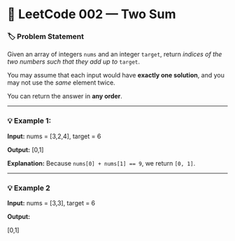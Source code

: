 # 🧮 LeetCode 002 — Two Sum

### 🏷️ Problem Statement
Given an array of integers `nums` and an integer `target`, return *indices of the two numbers such that they add up to* `target`.

You may assume that each input would have **exactly one solution**, and you may not use the *same* element twice.

You can return the answer in **any order**.

---

### 💡 Example 1:
**Input:**
nums = [3,2,4], target = 6

**Output:**
[0,1]


**Explanation:**
Because `nums[0] + nums[1] == 9`, we return `[0, 1]`.

---

### 💡 Example 2
**Input:**
nums = [3,3], target = 6

**Output:**


[0,1]
